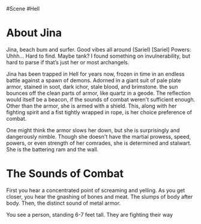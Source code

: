 #Scene #Hell
# About Jina
Jina, beach bum and surfer. Good vibes all around (Sariel) 
[Sariel] Powers: Uhhh… Hard to find. Maybe tank? I found something on invulnerability, but hard to parse if that’s just her or most archangels.

Jina has been trapped in Hell for years now, frozen in time in an endless battle against a spawn of demons. Adorned in a giant suit of pale plate armor, stained in soot, dark ichor, stale blood, and brimstone. the sun bounces off the clean parts of armor, like quartz in a geode. The reflection would itself be a beacon, if the sounds of combat weren't sufficient enough. Other than the armor, she is armed with a shield. This, along with her fighting spirit and a fist tightly wrapped in rope, is her choice preference of combat.

One might think the armor slows her down, but she is surprisingly and dangerously nimble. Though she doesn't have the martial prowess, speed, powers, or even strength of her comrades, she is determined and stalwart. She is the battering ram and the wall.

# The Sounds of Combat
First you hear a concentrated point of screaming and yelling. As you get closer, you hear the gnashing of bones and meat. The slumps of body after body. Then, the distinct sound of metal armor.

You see a person, standing 6-7 feet tall. They are fighting their way 